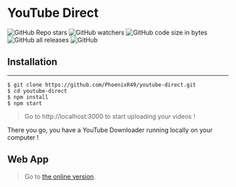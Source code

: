 # YouTube Direct
![GitHub Repo stars](https://img.shields.io/github/stars/PhoenixR49/youtube-direct)
![GitHub watchers](https://img.shields.io/github/watchers/PhoenixR49/youtube-direct)
![GitHub code size in bytes](https://img.shields.io/github/languages/code-size/PhoenixR49/youtube-direct)
![GitHub all releases](https://img.shields.io/github/downloads/PhoenixR49/youtube-direct/total)
![GitHub](https://img.shields.io/github/license/PhoenixR49/youtube-direct)

## Installation
***
```
$ git clone https://github.com/PhoenixR49/youtube-direct.git
$ cd youtube-direct 
$ npm install
$ npm start
```
> Go to http://localhost:3000 to start uploading your videos !

There you go, you have a YouTube Downloader running locally on your computer !

## Web App
> Go to [the online version](https://youtube-direct.glitch.me/).
